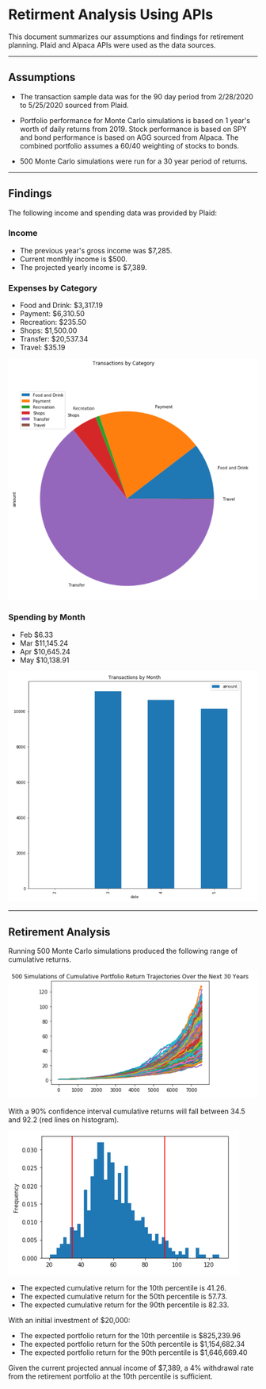 # Retirment Analysis Using APIs
This document summarizes our assumptions and findings for retirement planning. Plaid and Alpaca APIs were used as the data sources. 

---

## Assumptions

* The transaction sample data was for the 90 day period from 2/28/2020 to 5/25/2020 sourced from Plaid.

* Portfolio performance for Monte Carlo simulations is based on 1 year's worth of daily returns from 2019. Stock performance is based on SPY and bond performance is based on AGG sourced from Alpaca. The combined portfolio assumes a 60/40 weighting of stocks to bonds.

* 500 Monte Carlo simulations were run for a 30 year period of returns.

---

## Findings

The following income and spending data was provided by Plaid:
### Income
* The previous year's gross income was $7,285.
* Current monthly income is $500.
* The projected yearly income is $7,389.
### Expenses by Category
* Food and Drink:   $3,317.19
* Payment:          $6,310.50
* Recreation:        $235.50
* Shops:            $1,500.00
* Transfer:        $20,537.34
* Travel:             $35.19

![Expenses by Category Pie](Images/spending-pie.png)

### Spending by Month

* Feb	$6.33
* Mar	$11,145.24
* Apr	$10,645.24
* May	$10,138.91

![Spend by Month Bar](Images/spending-month.png)

---

## Retirement Analysis

Running 500 Monte Carlo simulations produced the following range of cumulative returns.

![Monte Carlo Simulations](Images/monte-carlo.png)

With a 90% confidence interval cumulative returns will fall between 34.5 and 92.2 (red lines on histogram).

![Histogram of Simulations](Images/histogram.png)

* The expected cumulative return for the 10th percentile is 41.26.
* The expected cumulative return for the 50th percentile is 57.73.
* The expected cumulative return for the 90th percentile is 82.33.

With an initial investment of $20,000:
* The expected portfolio return for the 10th percentile is $825,239.96
* The expected portfolio return for the 50th percentile is $1,154,682.34
* The expected portfolio return for the 90th percentile is $1,646,669.40


Given the current projected annual income of $7,389, a 4% withdrawal rate from the retirement portfolio at the 10th percentile is sufficient.